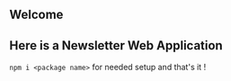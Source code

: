 ## Welcome

## Here is a Newsletter Web Application


```npm i <package name>``` for  needed setup and that's it !
